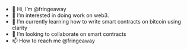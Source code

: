 - 👋 Hi, I’m @fringeaway
- 👀 I’m interested in doing work on web3.
- 🌱 I’m currently learning how to write smart contracts on bitcoin using clarity
- 💞️ I’m looking to collaborate on smart contracts
- 📫 How to reach me @fringeaway

<!---
fringeaway/fringeaway is a ✨ special ✨ repository because its `README.md` (this file) appears on your GitHub profile.
You can click the Preview link to take a look at your changes.
--->
